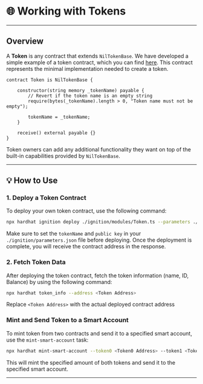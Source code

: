 
# 🌐 Working with Tokens

---

## Overview

A **Token** is any contract that extends `NilTokenBase`. We have developed a simple example of a token contract, which you can find [here](https://github.com/NilFoundation/uniswap-v2-nil/blob/main/contracts/Currency.sol). This contract represents the minimal implementation needed to create a token.

```solidity
contract Token is NilTokenBase {

    constructor(string memory _tokenName) payable {
        // Revert if the token name is an empty string
        require(bytes(_tokenName).length > 0, "Token name must not be empty");

        tokenName = _tokenName;
    }

    receive() external payable {}
}
```

Token owners can add any additional functionality they want on top of the built-in capabilities provided by `NilTokenBase`.

---

## 💡 How to Use

### 1. Deploy a Token Contract

To deploy your own token contract, use the following command:

```bash
npx hardhat ignition deploy ./ignition/modules/Token.ts --parameters ./ignition/parameters.json
```

Make sure to set the `tokenName` and `public key` in your `./ignition/parameters.json` file before deploying. Once the deployment is complete, you will receive the contract address in the response.

### 2. Fetch Token Data

After deploying the token contract, fetch the token information (name, ID, Balance) by using the following command:

```bash
npx hardhat token_info --address <Token Address>
```

Replace `<Token Address>` with the actual deployed contract address

### Mint and Send Token to a Smart Account

To mint token from two contracts and send it to a specified smart account, use the `mint-smart-account` task:

```bash
npx hardhat mint-smart-account --token0 <Token0 Address> --token1 <Token1 Address> --smart-account <Smart Account Address> --amount <Amount>
```

This will mint the specified amount of both tokens and send it to the specified smart account.

---
